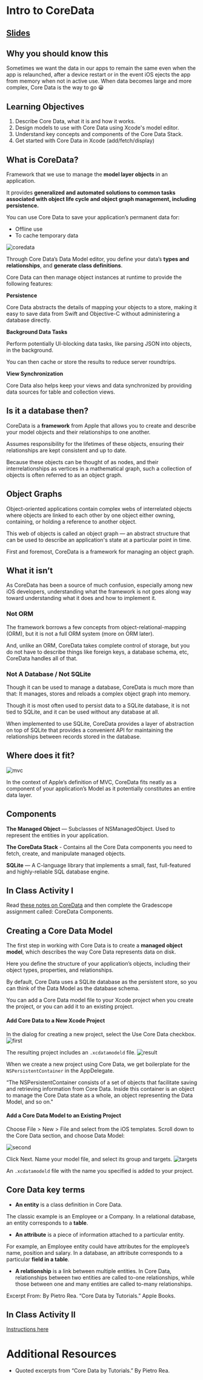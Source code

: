<!-- Run this slideshow via the following command: -->
<!-- reveal-md README.md -w -->


<!-- .slide: class="header" -->

# Intro to CoreData

## [Slides](https://make-school-courses.github.io/MOB-1.3-Dynamic-iOS-Apps/Slides/Lesson5/README.html ':ignore')

<!-- > -->

## Why you should know this

Sometimes we want the data in our apps to remain the same even when the app is relaunched, after a device restart or in the event iOS ejects the app from memory when not in active use. When data becomes large and more complex, Core Data is the way to go 😀

<!-- > -->

## Learning Objectives

1. Describe Core Data, what it is and how it works.
1. Design models to use with Core Data using Xcode's model editor.
1. Understand key concepts and components of the Core Data Stack.
1. Get started with Core Data in Xcode (add/fetch/display)

<!-- > -->

## What is CoreData?

Framework that we use to manage the **model layer objects** in an application.

It provides **generalized and automated solutions to common tasks associated with object life cycle and object graph management, including persistence.**

<!-- > -->

You can use Core Data to save your application’s permanent data for:

- Offline use
- To cache temporary data

<!-- > -->

![coredata](coredata.png)

<!-- > -->

Through Core Data’s Data Model editor, you define your data’s **types and relationships**, and **generate class definitions**.

Core Data can then manage object instances at runtime to provide the following features:

<!-- v -->

**Persistence**  

Core Data abstracts the details of mapping your objects to a store, making it easy to save data from Swift and Objective-C without administering a database directly.

<!-- v -->

**Background Data Tasks**  

Perform potentially UI-blocking data tasks, like parsing JSON into objects, in the background.

You can then cache or store the results to reduce server roundtrips.

<!-- v -->

**View Synchronization**

Core Data also helps keep your views and data synchronized by providing data sources for table and collection views.

<!-- > -->

## Is it a database then?

CoreData is a **framework** from Apple that allows you to create and describe your model objects and their relationships to one another.

Assumes responsibility for the lifetimes of these objects, ensuring their relationships are kept consistent and up to date.

<!-- > -->

Because these objects can be thought of as nodes, and their interrelationships as vertices in a mathematical graph, such a collection of objects is often referred to as an object graph.

<!-- > -->

## Object Graphs

Object-oriented applications contain complex webs of interrelated objects where objects are linked to each other by one object either owning, containing, or holding a reference to another object.

This web of objects is called an object graph — an abstract structure that can be used to describe an application's state at a particular point in time.

First and foremost, CoreData is a framework for managing an object graph.

<!-- > -->

## What it isn’t

As CoreData has been a source of much confusion, especially among new iOS developers, understanding what the framework is not goes along way toward understanding what it does and how to implement it.

<!-- > -->

### Not ORM

The framework borrows a few concepts from object-relational-mapping (ORM), but it is not a full ORM system (more on ORM later).

And, unlike an ORM, CoreData takes complete control of storage, but you do not have to describe things like foreign keys, a database schema, etc, CoreData handles all of that.

<!-- > -->

### Not A Database / Not SQLite

Though it can be used to manage a database, CoreData is much more than that: It manages, stores and reloads a complex object graph into memory.

Though it is most often used to persist data to a SQLite database, it is not tied to SQLite, and it can be used without any database at all.

When implemented to use SQLite, CoreData provides a layer of abstraction on top of SQLite that provides a convenient API for maintaining the relationships between records stored in the database.

<!-- > -->

## Where does it fit?

![mvc](mvc.jpeg)

<aside class = "notes">
In the context of Apple’s definition of MVC, CoreData fits neatly as a component of your application’s Model as it potentially constitutes an entire data layer.
</aside>

<!-- > -->

## Components

**The Managed Object** — Subclasses of NSManagedObject. Used to represent the entities in your application.


**The CoreData Stack** - Contains all the Core Data components you need to fetch, create, and manipulate managed objects.


**SQLite** — A C-language library that implements a small, fast, full-featured and highly-reliable SQL database engine.

<!-- > -->

## In Class Activity I

Read [these notes on CoreData](https://github.com/Make-School-Courses/MOB-2.1-Local-Persistence-in-iOS/blob/master/Lessons/Lesson5/assignments/notes.md) and then complete the Gradescope assignment called: CoreData Components.

<!--
[Worksheet](https://docs.google.com/document/d/19c2pzBkKVTdMj9aNBCDtRpFhIIzQOeNsLmIwzWjePtM/edit?usp=sharing)
-->

<!-- > -->

## Creating a Core Data Model
The first step in working with Core Data is to create a **managed object model**, which describes the way Core Data represents data on disk.

Here you define the structure of your application’s objects, including their object types, properties, and relationships.

<!-- > -->

By default, Core Data uses a SQLite database as the persistent store, so you can think of the Data Model as the database schema.

You can add a Core Data model file to your Xcode project when you create the project, or you can add it to an existing project.

<!-- > -->

#### Add Core Data to a New Xcode Project

In the dialog for creating a new project, select the Use Core Data checkbox.
![first](firstoption.png)

<!-- > -->


The resulting project includes an `.xcdatamodeld` file.
![result](result.png)

<!-- > -->


When we create a new project using Core Data, we get boilerplate for the `NSPersistentContainer` in the AppDelegate.

“The NSPersistentContainer consists of a set of objects that facilitate saving and retrieving information from Core Data. Inside this container is an object to manage the Core Data state as a whole, an object representing the Data Model, and so on."

<!-- > -->

#### Add a Core Data Model to an Existing Project

Choose File > New > File and select from the iOS templates. Scroll down to the Core Data section, and choose Data Model:

![second](secondoption.png)

<!-- > -->


Click Next. Name your model file, and select its group and targets.
![targets](targets.png)

An `.xcdatamodeld` file with the name you specified is added to your project.

<!-- > -->

## Core Data key terms

- **An entity** is a class definition in Core Data.

The classic example is an Employee or a Company. In a relational database, an entity corresponds to a **table**.

<!-- > -->

- **An attribute** is a piece of information attached to a particular entity.

For example, an Employee entity could have attributes for the employee’s name, position and salary. In a database, an attribute corresponds to a particular **field in a table**.

<!-- > -->

- **A relationship** is a link between multiple entities. In Core Data, relationships between two entities are called to-one relationships, while those between one and many entities are called to-many relationships.

Excerpt From: By Pietro Rea. “Core Data by Tutorials.” Apple Books.

<!-- > -->

## In Class Activity II

[Instructions here](https://github.com/Make-School-Courses/MOB-2.1-Local-Persistence-in-iOS/blob/master/Lessons/Lesson5/assignments/driver.md)

<!-- > -->

# Additional Resources
- Quoted excerpts from “Core Data by Tutorials.” By Pietro Rea.
